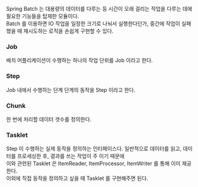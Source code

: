Spring Batch 는 대용량의 데이터를 다루는 등 시간이 오래 걸리는 작업을 다루는 데에 필요한 기능들을 탑재한 모듈이다.  
Batch 를 이용하면 IO 작업을 일정한 크기로 나눠서 실행한다던가, 중간에 작업이 실패했을 때 재시도하는 로직을 손쉽게 구현할 수 있다.  

### Job
배치 어플리케이션이 수행하는 하나의 작업 단위를 Job 이라고 한다. 

### Step
Job 내에서 수행하는 단계 단계의 동작을 Step 이라고 한다.

### Chunk
한 번에 처리할 데이터 갯수를 정의한다.

### Tasklet
Step 이 수행하는 실제 동작을 정의하는 인터페이스다. 일반적으로 데이터를 읽고, 데이터를 프로세싱한 후, 결과를 쓰는 작업이 주 이기 때문에  
이와 관련된 Tasklet 은 ItemReader, ItemProcessor, ItemWriter 를 통해 이미 제공한다.  
이외에 직접 동작을 정의하고 싶을 때 Tasklet 를 구현해주면 된다.
